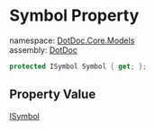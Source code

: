 ﻿# Symbol Property

namespace: [DotDoc\.Core\.Models](../../DotDoc.Core.Models.md)<br />
assembly: [DotDoc](../../../DotDoc.md)



```csharp
protected ISymbol Symbol { get; };
```

## Property Value

[ISymbol](https://docs.microsoft.com/dotnet/api/Microsoft.CodeAnalysis.ISymbol)

